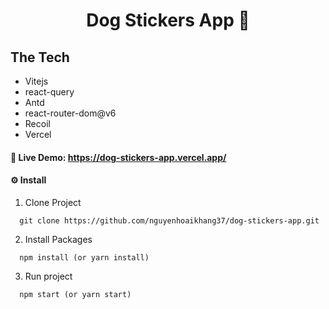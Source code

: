 <h1 align='center'>Dog Stickers App 🐶</h1>

## The Tech

- Vitejs
- react-query
- Antd
- react-router-dom@v6
- Recoil
- Vercel

#### **🍺 Live Demo:** https://dog-stickers-app.vercel.app/

#### **⚙ Install**

1. Clone Project

```
  git clone https://github.com/nguyenhoaikhang37/dog-stickers-app.git
```

2. Install Packages

```
  npm install (or yarn install)
```

3. Run project

```
  npm start (or yarn start)
```
